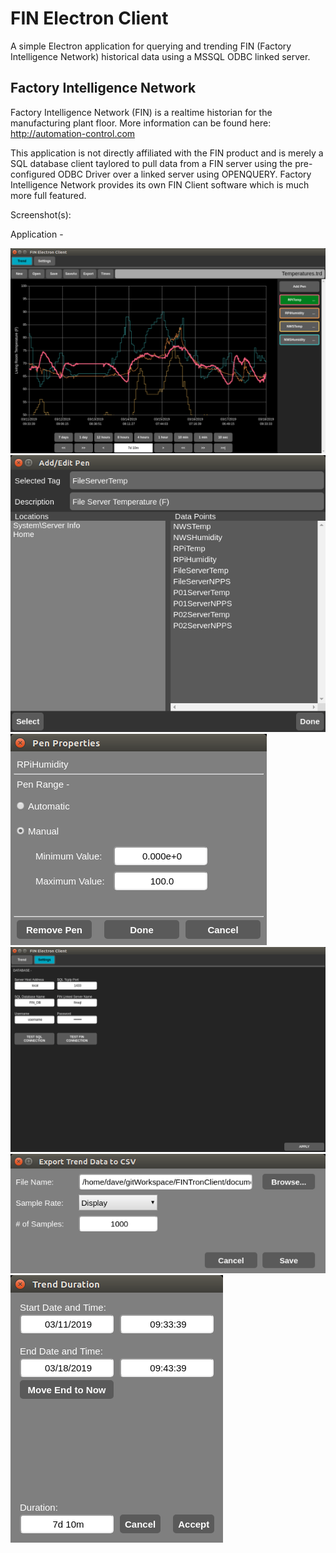 # FIN Electron Client
A simple Electron application for querying and trending FIN (Factory Intelligence Network) historical data using a MSSQL ODBC linked server.

## Factory Intelligence Network
Factory Intelligence Network (FIN) is a realtime historian for the manufacturing plant floor.  More information can be found here:
http://automation-control.com

This application is not directly affiliated with the FIN product and is merely a SQL database client taylored to pull data from a FIN server using the pre-configured ODBC Driver over a linked server using OPENQUERY.  Factory Intelligence Network provides its own FIN Client software which is much more full featured.

Screenshot(s):

Application -

<img src="./screenshots/ss01.png">

<img src="./screenshots/ss02.png">

<img src="./screenshots/ss03.png">

<img src="./screenshots/ss04.png">

<img src="./screenshots/ss05.png">

<img src="./screenshots/ss06.png">


